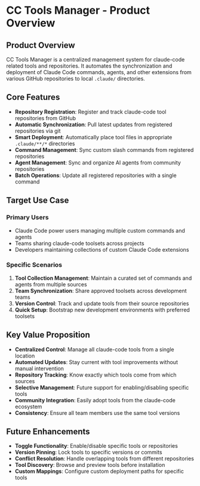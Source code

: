 # CC Tools Manager - Product Overview

## Product Overview

CC Tools Manager is a centralized management system for claude-code related tools and repositories. It automates the synchronization and deployment of Claude Code commands, agents, and other extensions from various GitHub repositories to local `.claude/` directories.

## Core Features

- **Repository Registration**: Register and track claude-code tool repositories from GitHub
- **Automatic Synchronization**: Pull latest updates from registered repositories via git
- **Smart Deployment**: Automatically place tool files in appropriate `.claude/**/*` directories
- **Command Management**: Sync custom slash commands from registered repositories
- **Agent Management**: Sync and organize AI agents from community repositories
- **Batch Operations**: Update all registered repositories with a single command

## Target Use Case

### Primary Users
- Claude Code power users managing multiple custom commands and agents
- Teams sharing claude-code toolsets across projects
- Developers maintaining collections of custom Claude Code extensions

### Specific Scenarios
1. **Tool Collection Management**: Maintain a curated set of commands and agents from multiple sources
2. **Team Synchronization**: Share approved toolsets across development teams
3. **Version Control**: Track and update tools from their source repositories
4. **Quick Setup**: Bootstrap new development environments with preferred toolsets

## Key Value Proposition

- **Centralized Control**: Manage all claude-code tools from a single location
- **Automated Updates**: Stay current with tool improvements without manual intervention
- **Repository Tracking**: Know exactly which tools come from which sources
- **Selective Management**: Future support for enabling/disabling specific tools
- **Community Integration**: Easily adopt tools from the claude-code ecosystem
- **Consistency**: Ensure all team members use the same tool versions

## Future Enhancements

- **Toggle Functionality**: Enable/disable specific tools or repositories
- **Version Pinning**: Lock tools to specific versions or commits
- **Conflict Resolution**: Handle overlapping tools from different repositories
- **Tool Discovery**: Browse and preview tools before installation
- **Custom Mappings**: Configure custom deployment paths for specific tools